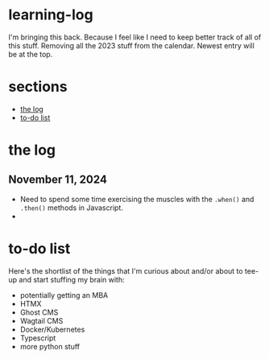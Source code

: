 # learning-log
I'm bringing this back.  Because I feel like I need to keep better track of all of this stuff.  Removing all the 2023 stuff from the calendar.  Newest entry will be at the top.

# sections
* [the log](#learning-log)
* [to-do list](#to-do-list)

# the log

## November 11, 2024
* Need to spend some time exercising the muscles with the `.when()` and `.then()` methods in Javascript.
* 


# to-do list
Here's the shortlist of the things that I'm curious about and/or about to tee-up and start stuffing my brain with:
* potentially getting an MBA
* HTMX
* Ghost CMS
* Wagtail CMS
* Docker/Kubernetes
* Typescript
* more python stuff
